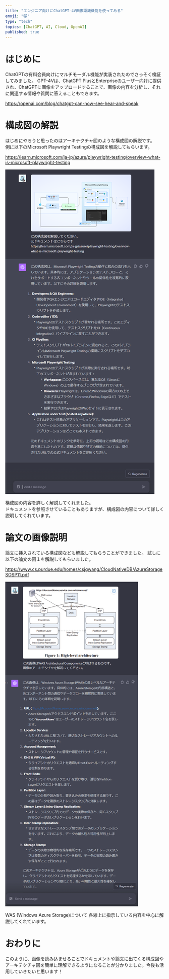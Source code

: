 ```yaml
---
title: "エンジニア向けにChatGPT-4V画像認識機能を使ってみる"
emoji: "😸"
type: "tech"
topics: [ChatGPT, AI, Cloud, OpenAI]
published: true
---
```

# はじめに
ChatGPTの有料会員向けにマルチモーダル機能が実装されたのでさっそく検証してみました。
GPT-4Vは、ChatGPT PlusとEnterpriseのユーザー向けに提供され、ChatGPTに画像をアップロードすることで、画像の内容を分析し、それに関連する情報や質問に答えることもできます。

https://openai.com/blog/chatgpt-can-now-see-hear-and-speak

# 構成図の解説
はじめにやろうと思ったのはアーキテクチャ図のような構成図の解説です。  
例に以下のMicrosoft Playwright Testingの構成図を解説してもらいます。

https://learn.microsoft.com/ja-jp/azure/playwright-testing/overview-what-is-microsoft-playwright-testing

![Alt text](image.png)

構成図の内容を詳しく解説してくれました。  
ドキュメントを参照させていることもありますが、構成図の内容について詳しく説明してくれています。

# 論文の画像説明
論文に挿入されている構成図なども解説してもらうことができました。
試しに以下の論文の図１を解説してもらいました。

https://www.cs.purdue.edu/homes/csjgwang/CloudNativeDB/AzureStorageSOSP11.pdf

![Alt text](image-1.png)

WAS (Windows Azure Storage)について
各線上に指示している内容を中心に解説してくれています。


# おわりに
このように、画像を読み込ませることでドキュメントや論文に出てくる構成図やアーキテクチャ図を簡単に理解できるようになることが分かりました。今後も活用していきたいと思います！